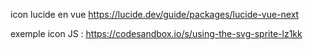 icon lucide en vue
https://lucide.dev/guide/packages/lucide-vue-next

exemple icon JS : 
https://codesandbox.io/s/using-the-svg-sprite-lz1kk
